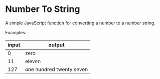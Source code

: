# Number To String

A simple JavaScript function for converting a number to a number string.

Examples:

input | output
--- | ---
0 | zero
11 | eleven
127 | one hundred twenty seven
